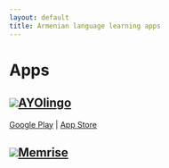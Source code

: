 ```yaml
---
layout: default
title: Armenian language learning apps
---
```


# Apps

<h2><a href="https://ayolingo.org/" target="_blank"><img src="https://ayolingo.org/images/favicons/favicon-32x32.png">AYOlingo</a></h2>
<a href="https://play.google.com/store/apps/details?id=org.birthrightarmenia.ayolingo"><i class="fab fa-google-play"></i> Google Play</a> | <a href="https://itunes.apple.com/am/app/ayolingo-learn-armenian/id1367151083?mt=8"><i class="fab fa-app-store-ios"></i> App Store</a> 

<h2><a href="https://app.memrise.com" target="_blank"><img src="https://www.memrise.com/hubfs/memrise-flavicon.png">Memrise</a></h2>


